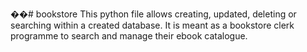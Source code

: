 ��#   b o o k s t o r e 
This python file allows creating, updated, deleting or searching within a created database. 
It is meant as a bookstore clerk programme to search and manage their ebook catalogue.
